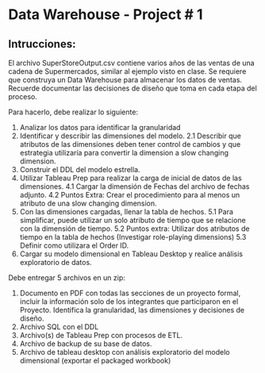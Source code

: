 # Data Warehouse - Project # 1

## Intrucciones:

El archivo SuperStoreOutput.csv contiene varios años de las ventas de una cadena de Supermercados, similar al ejemplo visto en clase.
Se requiere que construya un Data Warehouse para almacenar los datos de ventas. Recuerde documentar las decisiones de diseño que toma en cada etapa del proceso.

Para hacerlo, debe realizar lo siguiente:

1. Analizar los datos para identificar la granularidad
2. Identificar y describir las dimensiones del modelo.
   2.1 Describir que atributos de las dimensiones deben tener control de cambios y que estrategia utilizaría para convertir la dimension a slow changing dimension.
3. Construir el DDL del modelo estrella.
4. Utilizar Tableau Prep para realizar la carga de inicial de datos de las dimensiones.
   4.1 Cargar la dimensión de Fechas del archivo de fechas adjunto.
   4.2 Puntos Extra: Crear el procedimiento para al menos un atributo de una slow changing dimension.
5. Con las dimensiones cargadas, llenar la tabla de hechos.
   5.1 Para simplificar, puede utilizar un solo atributo de tiempo que se relacione con la dimensión de tiempo.
   5.2 Puntos extra: Utilizar dos atributos de tiempo en la tabla de hechos (Investigar role-playing dimensions)
   5.3 Definir como utilizara el Order ID.
6. Cargar su modelo dimensional en Tableau Desktop y realice análisis exploratorio de datos.

Debe entregar 5 archivos en un zip:

1. Documento en PDF con todas las secciones de un proyecto formal, incluir la información solo de los integrantes que participaron en el Proyecto. Identifica la granularidad, las dimensiones y decisiones de diseño.
2. Archivo SQL con el DDL
3. Archivo(s) de Tableau Prep con procesos de ETL.
4. Archivo de backup de su base de datos.
5. Archivo de tableau desktop con análisis exploratorio del modelo dimensional (exportar el packaged workbook)

